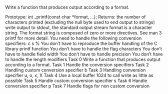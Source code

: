Write a function that produces output according to a format.

Prototype: int _printf(const char *format, ...);
Returns: the number of characters printed (excluding the null byte used to end output to strings)
write output to stdout, the standard output stream
format is a character string. The format string is composed of zero or more directives. See man 3 printf for more detail. You need to handle the following conversion specifiers:
c
s
%
You don’t have to reproduce the buffer handling of the C library printf function
You don’t have to handle the flag characters
You don’t have to handle field width
You don’t have to handle precision
You don’t have to handle the length modifiers
Task 0
Write a function that produces output according to a format.
Task 1
Handle the conversion specifiers
Task 2
Handling custom conversion specifier b
Task 3
Handling conversion specifier u, o, x, X
Task 4
Use a local buffer 1024 to call write as little as possible
Task 5
Handle custom conversion specifier s
Task 6
Handle conversion specifier p
Task 7
Handle flags for non custom conversion 

